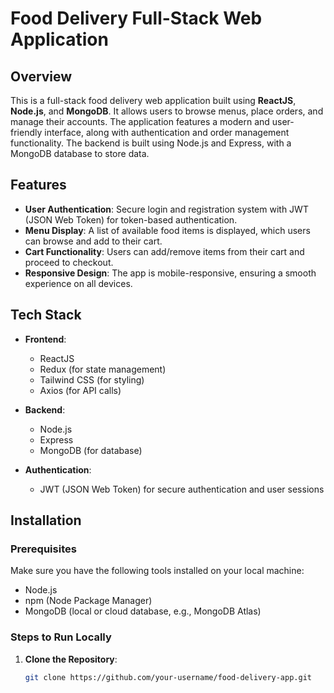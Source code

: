 # Food Delivery Full-Stack Web Application

## Overview

This is a full-stack food delivery web application built using **ReactJS**, **Node.js**, and **MongoDB**. It allows users to browse menus, place orders, and manage their accounts. The application features a modern and user-friendly interface, along with authentication and order management functionality. The backend is built using Node.js and Express, with a MongoDB database to store data.

## Features

- **User Authentication**: Secure login and registration system with JWT (JSON Web Token) for token-based authentication.
- **Menu Display**: A list of available food items is displayed, which users can browse and add to their cart.
- **Cart Functionality**: Users can add/remove items from their cart and proceed to checkout.
- **Responsive Design**: The app is mobile-responsive, ensuring a smooth experience on all devices.

## Tech Stack

- **Frontend**:
  - ReactJS
  - Redux (for state management)
  - Tailwind CSS (for styling)
  - Axios (for API calls)
  
- **Backend**:
  - Node.js
  - Express
  - MongoDB (for database)

- **Authentication**:
  - JWT (JSON Web Token) for secure authentication and user sessions

## Installation

### Prerequisites

Make sure you have the following tools installed on your local machine:

- Node.js
- npm (Node Package Manager)
- MongoDB (local or cloud database, e.g., MongoDB Atlas)

### Steps to Run Locally

1. **Clone the Repository**:

   ```bash
   git clone https://github.com/your-username/food-delivery-app.git
